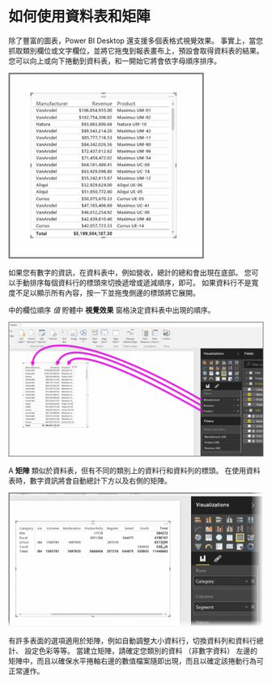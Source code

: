<properties
   pageTitle="矩陣和資料表"
   description="矩陣或資料表有時候是您需要的視覺效果"
   services="powerbi"
   documentationCenter=""
   authors="davidiseminger"
   manager="mblythe"
   backup=""
   editor=""
   tags=""
   qualityFocus="no"
   qualityDate=""
   featuredVideoId="9xkErXYZQkU"
   featuredVideoThumb=""
   courseDuration="8m"/>

<tags
   ms.service="powerbi"
   ms.devlang="NA"
   ms.topic="get-started-article"
   ms.tgt_pltfrm="NA"
   ms.workload="powerbi"
   ms.date="09/29/2016"
   ms.author="davidi"/>

# 如何使用資料表和矩陣

除了豐富的圖表，Power BI Desktop 還支援多個表格式視覺效果。 事實上，當您抓取類別欄位或文字欄位，並將它拖曳到報表畫布上，預設會取得資料表的結果。 您可以向上或向下捲動到資料表，和一開始它將會依字母順序排序。

![](media/powerbi-learning-3-6-create-tables-matrixes/3-6_1.png)


如果您有數字的資訊，在資料表中，例如營收，總計的總和會出現在底部。 您可以手動排序每個資料行的標頭來切換遞增或遞減順序，即可。 如果資料行不是寬度不足以顯示所有內容，按一下並拖曳側邊的標頭將它展開。

中的欄位順序 *值* 貯體中 **視覺效果** 窗格決定資料表中出現的順序。

![](media/powerbi-learning-3-6-create-tables-matrixes/3-6_2.png)

A **矩陣** 類似於資料表，但有不同的類別上的資料行和資料列的標頭。 在使用資料表時，數字資訊將會自動總計下方以及右側的矩陣。

![](media/powerbi-learning-3-6-create-tables-matrixes/3-6_3.png)

有許多表面的選項適用於矩陣，例如自動調整大小資料行，切換資料列和資料行總計、 設定色彩等等。 當建立矩陣，請確定您類別的資料 （非數字資料） 左邊的矩陣中，而且以確保水平捲軸右邊的數值檔案隨即出現，而且以確定該捲動行為可正常運作。
